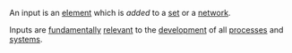 An input is an [element](https://github.com/gcassel/Modular-Organization-Terminology/blob/master/terms/element.md) which is *added* to a [set](https://github.com/gcassel/Modular-Organization-Terminology/blob/master/terms/set.md) or a [network](https://github.com/gcassel/Modular-Organization-Terminology/blob/master/terms/network.md).  

Inputs are [fundamentally](https://github.com/gcassel/Modular-Organization-Terminology/blob/master/terms/fundamental.md) [relevant](https://github.com/gcassel/Modular-Organization-Terminology/blob/master/terms/relevance.md) to the [development](https://github.com/gcassel/Modular-Organization-Terminology/blob/master/terms/develop.md) of all [processes](https://github.com/gcassel/Modular-Organization-Terminology/blob/master/terms/process.md) and [systems](https://github.com/gcassel/Modular-Organization-Terminology/blob/master/terms/system.md).  
